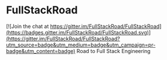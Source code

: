 # FullStackRoad

[![Join the chat at https://gitter.im/FullStackRoad/FullStackRoad](https://badges.gitter.im/FullStackRoad/FullStackRoad.svg)](https://gitter.im/FullStackRoad/FullStackRoad?utm_source=badge&utm_medium=badge&utm_campaign=pr-badge&utm_content=badge)
Road to Full Stack Engineering
